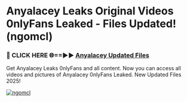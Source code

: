 # Anyalacey Leaks Original Videos 0nlyFans Leaked - Files Updated! (ngomcl)

<h3>🔴 CLICK HERE 🌐==►► <a href="https://mediafile.pages.dev?q=Anyalacey&ref=D4RT" rel="nofollow">Anyalacey Updated Files</a></h3>

Get Anyalacey Leaks 0nlyFans and all content. Now you can access all videos and pictures of Anyalacey 0nlyFans Leaked. New Updated Files 2025!

[![ngomcl](https://github.com/user-attachments/assets/8c521d6e-e6e3-4a75-9320-d58ab9d79d5b)](https://mediafile.pages.dev?q=Anyalacey&ref=D4RT)